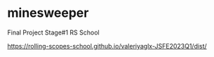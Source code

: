 # minesweeper
Final Project Stage#1 RS School

https://rolling-scopes-school.github.io/valeriyaglx-JSFE2023Q1/dist/
